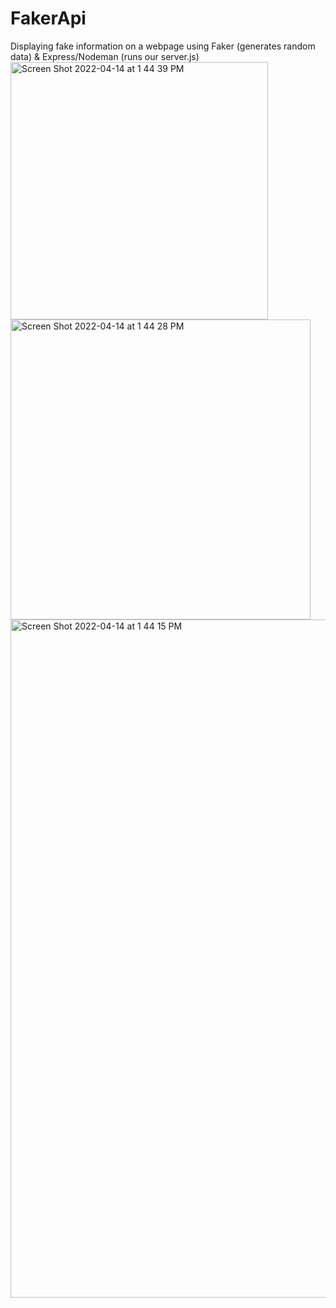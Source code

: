 # FakerApi
Displaying fake information on a webpage using Faker (generates random data) &amp; Express/Nodeman (runs our server.js)
<img width="412" alt="Screen Shot 2022-04-14 at 1 44 39 PM" src="https://user-images.githubusercontent.com/95555052/163472530-6778bbba-eec5-4ab4-895e-4a4943b163fe.png">
<img width="480" alt="Screen Shot 2022-04-14 at 1 44 28 PM" src="https://user-images.githubusercontent.com/95555052/163472536-18d19714-e72b-44cc-bed1-cc23f7d229a7.png">
<img width="1085" alt="Screen Shot 2022-04-14 at 1 44 15 PM" src="https://user-images.githubusercontent.com/95555052/163472537-ba56b711-1d5a-4b5c-ac2d-c7c83a0af89b.png">
